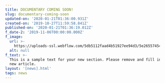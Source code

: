 ```yaml
---
title: DOCUMENTARY COMING SOON!
slug: documentary-coming-soon
updated-on: '2020-01-21T01:36:00.931Z'
created-on: '2019-10-27T11:59:58.841Z'
published-on: '2020-01-21T01:36:19.012Z'
f_date-2: '2019-11-06T00:00:00.000Z'
f_image:
  url: >-
    https://uploads-ssl.webflow.com/5db5112faad4b51927ee94d3/5e26557454abf8d8cf1ded90_Hometown%20Crop.png
  alt: null
f_text: >-
  This is a sample text for your new section. Please remove and fill in with a a
  new article.
layout: '[news].html'
tags: news
---
```



